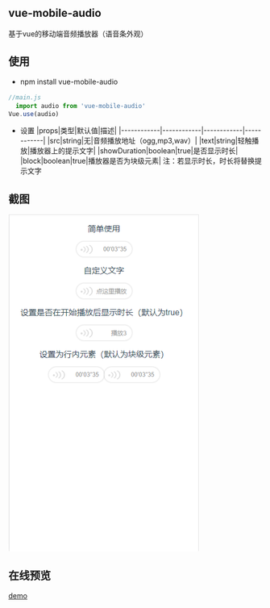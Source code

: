 ## vue-mobile-audio
基于vue的移动端音频播放器（语音条外观）

## 使用

* npm install vue-mobile-audio
```javascript
//main.js
  import audio from 'vue-mobile-audio'
Vue.use(audio)
```
* 设置
|props|类型|默认值|描述|
|------------|------------|------------|------------|
|src|string|无|音频播放地址（ogg,mp3,wav）|
|text|string|轻触播放|播放器上的提示文字|
|showDuration|boolean|true|是否显示时长|
|block|boolean|true|播放器是否为块级元素|
注：若显示时长，时长将替换提示文字


## 截图
![](./public/preview.png)

## 在线预览
[demo](http://baidu.com "demo")
